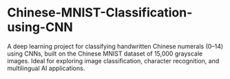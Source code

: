 # Chinese-MNIST-Classification-using-CNN
A deep learning project for classifying handwritten Chinese numerals (0–14) using CNNs, built on the Chinese MNIST dataset of 15,000 grayscale images. Ideal for exploring image classification, character recognition, and multilingual AI applications.
